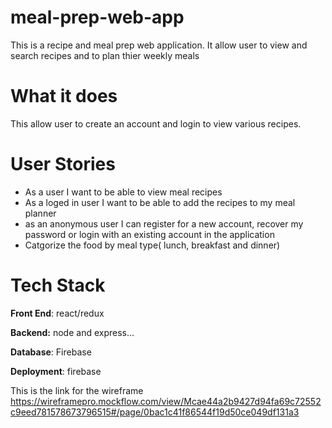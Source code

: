 # meal-prep-web-app

This is a recipe and meal prep web application. It allow user to view and search recipes and to plan thier weekly meals

# What it does

This allow user to create an account and login to view various recipes.  

# User Stories 
- As a user I want to be able to view meal recipes
- As a loged in user I want to be able to add the recipes to my meal planner
- as an anonymous user I can register for a new account, recover my password or login with an existing account in the application
- Catgorize the food by meal type( lunch, breakfast and dinner)

# Tech Stack 
**Front End**: react/redux 

**Backend:** node and express... 

**Database**: Firebase 

**Deployment**: firebase


This is the link for the wireframe https://wireframepro.mockflow.com/view/Mcae44a2b9427d94fa69c72552c9eed781578673796515#/page/0bac1c41f86544f19d50ce049df131a3






